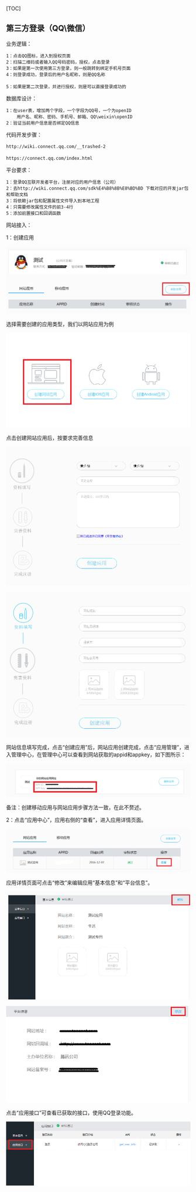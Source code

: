 [TOC]

## 第三方登录（QQ\微信）

业务逻辑：

```
1：点击QQ图标，进入到授权页面
2：扫描二维码或者输入QQ号码密码，授权，点击登录
3：如果是第一次使用第三方登录，则一般跳转到绑定手机号页面
4：则登录成功，登录后的用户名昵称，则是QQ名称

5：如果是第二次登录，并进行授权，则是可以直接登录成功的
```

数据库设计：

```
1：在user表，增加两个字段，一个字段为QQ号，一个为openID
    用户名、昵称、密码、手机号、邮箱、QQ\weixin\openID
2：验证当前用户信息是否绑定QQ信息
```

代码开发步骤：

```
http://wiki.connect.qq.com/__trashed-2

https://connect.qq.com/index.html
```

平台要求：

```
1：登录QQ互联开发者平台，注册对应的用户信息（公司）
2：去http://wiki.connect.qq.com/sdk%E4%B8%8B%E8%BD%BD 下载对应的开发jar包和帮助文档
3：将依赖jar包和配置属性文件导入到本地工程
4：只需要修改属性文件的前3-4行
5：添加前置接口和回调函数
```

网站接入：

1：创建应用

![img](G3msUmT.png)

选择需要创建的应用类型，我们以网站应用为例

![img](VRAd7DC.png)

点击创建网站应用后，按要求完善信息

![img](OtcvnNi.png)

![img](uvhOylz.png)

网站信息填写完成，点击“创建应用”后，网站应用创建完成，点击“应用管理”，进入管理中心，在管理中心可以查看到网站获取的appid和appkey，如下图所示：

![img](Sz1FK4z.png)

备注：创建移动应用与网站应用步骤方法一致，在此不赘述。

2：点击“应用中心”，应用右侧的“查看”，进入应用详情页面。

![img](vkTN5FF.png)

应用详情页面可点击“修改”来编辑应用“基本信息”和“平台信息”。

![img](9XZcqRb.png)

![img](d7MzscC.png)

点击“应用接口”可查看已获取的接口，使用QQ登录功能。

![img](dZQj3DW.png)